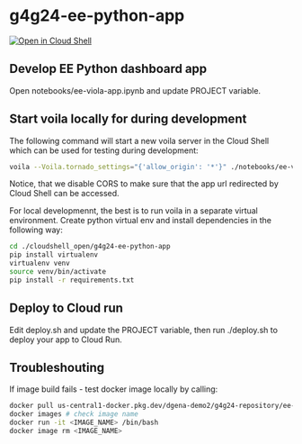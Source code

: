 # g4g24-ee-python-app


[![Open in Cloud Shell](https://gstatic.com/cloudssh/images/open-btn.svg)](https://shell.cloud.google.com/cloudshell/editor?cloudshell_git_repo=https://github.com/gena/g4g24-ee-python-app.git)

## Develop EE Python dashboard app

Open notebooks/ee-viola-app.ipynb and update PROJECT variable.

## Start voila locally for during development

The following command will start a new voila server in the Cloud Shell which can be used for testing during development:

```bash
voila --Voila.tornado_settings="{'allow_origin': '*'}" ./notebooks/ee-viola-app.ipynb
```

Notice, that we disable CORS to make sure that the app url redirected by Cloud Shell can be accessed.

For local developmennt, the best is to run voila in a separate virtual environment. Create python virtual env and install dependencies in the following way:

```bash
cd ./cloudshell_open/g4g24-ee-python-app
pip install virtualenv
virtualenv venv
source venv/bin/activate
pip install -r requirements.txt 
```

## Deploy to Cloud run

Edit deploy.sh and update the PROJECT variable, then run ./deploy.sh to deploy your app to Cloud Run.

## Troubleshouting 

If image build fails - test docker image locally by calling:

```bash
docker pull us-central1-docker.pkg.dev/dgena-demo2/g4g24-repository/ee-python-app:latest
docker images # check image name
docker run -it <IMAGE_NAME> /bin/bash
docker image rm <IMAGE_NAME>
```